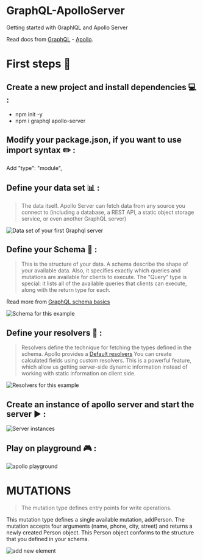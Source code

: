 # GraphQL-ApolloServer

Getting started with GraphlQL and Apollo Server

Read docs from [GraphQL](https://graphql.org/) - [Apollo](https://www.apollographql.com/docs/).

# First steps :rocket:

## Create a new project and install dependencies :computer: :

- npm init -y
- npm i graphql apollo-server

## Modify your package.json, if you want to use import syntax :pencil2: :

Add "type": "module",

## Define your data set :bar_chart: :

> The data itself. Apollo Server can fetch data from any source you connect to (including a database, a REST API, a static object storage service, or even another GraphQL server)

![Data set of your first Graphql server](https://res.cloudinary.com/dvqlenul5/image/upload/v1662804664/Data_set_epji1m.png)

## Define your Schema :triangular_ruler: :

> This is the structure of your data. A schema describe the shape of your available data. Also, it specifies exactly which queries and mutations are available for clients to execute. The "Query" type is special: it lists all of the available queries that clients can execute, along with the return type for each.

Read more from [GraphQL schema basics](https://www.apollographql.com/docs/apollo-server/schema/schema/)

![Schema for this example](https://res.cloudinary.com/dvqlenul5/image/upload/v1662816369/Schema_syrl5e.png)

## Define your resolvers :wrench: :

> Resolvers define the technique for fetching the types defined in the schema.
> Apollo provides a [Default resolvers](https://www.apollographql.com/docs/apollo-server/data/resolvers#default-resolvers)
> You can create calculated fields using custom resolvers. This is a powerful feature, which allow us getting server-side dynamic information instead of working with static information on client side.

![Resolvers for this example](https://res.cloudinary.com/dvqlenul5/image/upload/v1662816308/Resolvers_xe94cf.png)

## Create an instance of apollo server and start the server :arrow_forward: :

![Server instances](https://res.cloudinary.com/dvqlenul5/image/upload/v1662805909/Server_llsjzl.png)

## Play on playground :video_game: :

![apollo playground](https://res.cloudinary.com/dvqlenul5/image/upload/v1662816222/Apollo_Playground_yhtnu5.png)

# MUTATIONS

> The mutation type defines entry points for write operations.

This mutation type defines a single available mutation, addPerson. The mutation accepts four arguments (name, phone, city, street) and returns a newly created Person object. This Person object conforms to the structure that you defined in your schema.

![add new element](https://res.cloudinary.com/dvqlenul5/image/upload/v1662828031/Mutation_ozxi3t.png)
